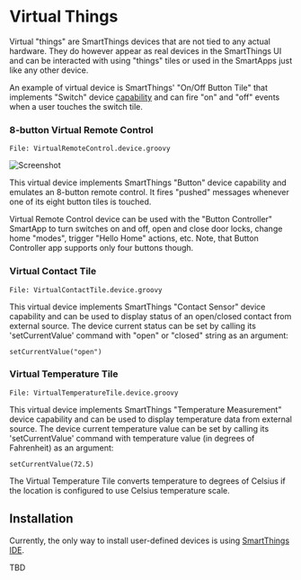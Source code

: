 Virtual Things
==============

Virtual "things" are SmartThings devices that are not tied to any actual
hardware. They do however appear as real devices in the SmartThings UI and
can be interacted with using "things" tiles or used in the SmartApps just
like any other device.

An example of virtual device is SmartThings' "On/Off Button Tile" that
implements "Switch" device
[capability](https://graph.api.smartthings.com/ide/doc/capabilities) and can
fire "on" and "off" events when a user touches the switch tile.


### 8-button Virtual Remote Control

    File: VirtualRemoteControl.device.groovy

![Screenshot](http://statusbits.github.io/images/VirtualRemoteControl.jpg)

This virtual device implements SmartThings "Button" device capability and
emulates an 8-button remote control. It fires "pushed" messages whenever one
of its eight button tiles is touched.

Virtual Remote Control device can be used with the "Button Controller"
SmartApp to turn switches on and off, open and close door locks, change
home "modes", trigger "Hello Home" actions, etc. Note, that Button
Controller app supports only four buttons though.


### Virtual Contact Tile

    File: VirtualContactTile.device.groovy

This virtual device implements SmartThings "Contact Sensor" device capability
and can be used to display status of an open/closed contact from external
source. The device current status can be set by calling its 'setCurrentValue'
command with "open" or "closed" string as an argument:

    setCurrentValue("open")


### Virtual Temperature Tile

    File: VirtualTemperatureTile.device.groovy

This virtual device implements SmartThings "Temperature Measurement" device
capability and can be used to display temperature data from external source.
The device current temperature value can be set by calling its
'setCurrentValue' command with temperature value (in degrees of Fahrenheit)
as an argument:

    setCurrentValue(72.5)

The Virtual Temperature Tile converts temperature to degrees of Celsius if
the location is configured to use Celsius temperature scale.


Installation
------------

Currently, the only way to install user-defined devices is using
[SmartThings IDE](https://graph.api.smartthings.com).

TBD
